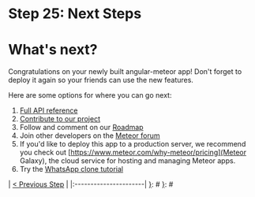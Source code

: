 [{]: <region> (header)
# Step 25: Next Steps
[}]: #
[{]: <region> (body)
# What's next?

Congratulations on your newly built angular-meteor app! Don't forget to deploy it again so your friends can use the new features.

Here are some options for where you can go next:

1. [Full API reference](/api)
2. [Contribute to our project](https://github.com/Urigo/angular-meteor#contributing)
3. Follow and comment on our [Roadmap](https://trello.com/b/Wj9U0ulk/angular-meteor)
4. Join other developers on the [Meteor forum](https://forums.meteor.com/)
5. If you'd like to deploy this app to a production server, we recommend you check out [https://www.meteor.com/why-meteor/pricing](Meteor Galaxy), the cloud service for hosting and managing Meteor apps.
6. Try the [WhatsApp clone tutorial](/tutorials/whatsapp/)

[}]: #
[{]: <region> (footer)
[{]: <helper> (nav_step)
| [< Previous Step](step24.md) |
|:----------------------|
[}]: #
[}]: #